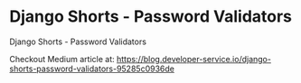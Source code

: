 # Django Shorts - Password Validators
Django Shorts - Password Validators

Checkout Medium article at: https://blog.developer-service.io/django-shorts-password-validators-95285c0936de
